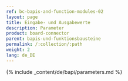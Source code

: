 ```yaml
---
ref: bc-bapis-and-function-modules-02
layout: page
title: Eingabe- und Ausgabewerte
description: Parameter
product: board-connector
parent: bapis-und-funktionsbausteine
permalink: /:collection/:path
weight: 2
lang: de_DE
---
```


{% include _content/de/bapi/parameters.md %}
